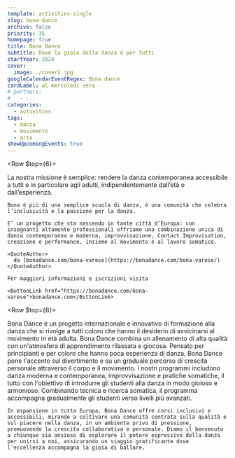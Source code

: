 ```yaml
---
template: activities-single
slug: bona-dance
archive: false
priority: 35
homepage: true
title: Bona Dance
subtitle: Dove la gioia della danza è per tutti
startYear: 2024
cover:
  image: ./cover2.jpg
googleCalendarEventRegex: Bona dance
cardLabel: al mercoledì sera
# partners:
#   - ...
categories:
  - activities
tags:
  - danza
  - movimento
  - arte
showUpcomingEvents: true
---
```


<EntryInfo variant="duration" label="periodo" value="da settembre a giugno" />
<EntryInfo variant="frequency" label="ogni mercoledì" value="20:00 - 22:00" />
<EntryInfo variant="target" value="tutti"/>
<EntryInfo variant="location" label="A LaSchola" value="[Via Maroni 13, Casciago 21020, VA](https://g.page/laschola?share)"/>
<EntryInfo variant="web" label="Visita" value="[bonadance.com](https://bonadance.com)" $bottom={6}/>

<Row $top={6}>
  <Col $narrow $initial>
    La nostra missione è semplice: rendere la danza contemporanea accessibile a tutti e in particolare agli adulti, indipendentemente dall’età o dall’esperienza.
    
    Bona è più di una semplice scuola di danza, è una comunità che celebra l’inclusività e la passione per la danza.

    E’ un progetto che sta nascendo in tante città d’Europa: con insegnanti altamente professionali offriamo una combinazione unica di danza contemporanea e moderna, improvvisazione, Contact Improvisation, creazione e performance, insieme al movimento e al lavoro somatico.

    <QuoteAuthor>
      da [bonadance.com/bona-varese](https://bonadance.com/bona-varese/)
    </QuoteAuthor>

    Per maggiori informazioni e iscrizioni visita
      
    <ButtonLink href="https://bonadance.com/bona-varese">bonadance.com</ButtonLink>
  </Col>
</Row>

<Row $top={6}>
  <Col $columned $initial>
    Bona Dance è un progetto internazionale e innovativo di formazione alla danza che si rivolge a tutti coloro che hanno il desiderio di avvicinarsi al movimento in età adulta. Bona Dance combina un allenamento di alta qualità con un'atmosfera di apprendimento rilassata e giocosa. Pensato per principianti e per coloro che hanno poca esperienza di danza, Bona Dance pone l'accento sul divertimento e su un graduale percorso di crescita personale attraverso il corpo e il movimento. I nostri programmi includono danza moderna e contemporanea, improvvisazione e pratiche somatiche, il tutto con l'obiettivo di introdurre gli studenti alla danza in modo gioioso e armonioso. Combinando tecnica e ricerca somatica, il programma accompagna gradualmente gli studenti verso livelli più avanzati.
    
    In espansione in tutta Europa, Bona Dance offre corsi inclusivi e accessibili, mirando a coltivare una comunità centrata sulla qualità e sul piacere nella danza, in un ambiente privo di pressione, promuovendo la crescita collaborativa e personale. Diamo il benvenuto a chiunque sia ansioso di esplorare il potere espressivo della danza per unirsi a noi, assicurando un viaggio gratificante dove l'eccellenza accompagna la gioia di ballare.
  </Col>
</Row>

